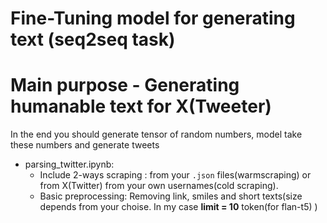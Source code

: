 # Fine-Tuning model for generating text (seq2seq task)

# Main purpose - **Generating humanable text** for X(Tweeter) 

In the end you should generate tensor of random numbers, model take these numbers and generate tweets

- parsing_twitter.ipynb:
    - Include 2-ways scraping : from your <code>.json</code> files(warmscraping) or from X(Twitter) from your own usernames(cold scraping).
    - Basic preprocessing: Removing link, smiles and short texts(size depends from your choise. In my case **limit = 10** token(for flan-t5) ) 
